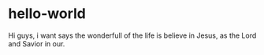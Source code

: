 # hello-world

Hi guys, i want says the wonderfull of the life is believe in Jesus, as the Lord and Savior in our. 
